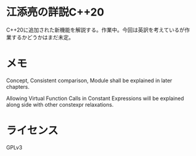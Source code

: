 # 江添亮の詳説C++20

C++20に追加された新機能を解説する。作業中。今回は英訳を考えているが作業するかどうかはまだ未定。

# メモ

Concept, Consistent comparison, Module shall be explained in later chapters.

Allowing Virtual Function Calls in Constant Expressions will be explained along side with other constexpr relaxations.

# ライセンス

GPLv3
